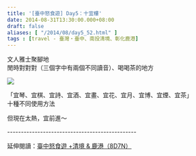 ```yaml
---
title: '[臺中怒食遊] Day5：十宜樓'
date: 2014-08-31T13:30:00.000+08:00
draft: false
aliases: [ "/2014/08/day5_52.html" ]
tags : [travel - 臺灣・臺中、南投清境、彰化鹿港]
---
```


文人雅士聚腳地  
閒時對對對（三個字中有兩個不同讀音）、喝喝茶的地方  

![](/images/taichung5r.jpg)

「宜琴、宜棋、宜詩、宜酒、宜畫、宜花、宜月、宜博、宜煙、宜茶」  
十種不同使用方法  
  
但現在太熱，宜前進～  
  
\-----------------------------------------------  
  
延伸閱讀：[臺中怒食遊 +清境 & 鹿港（8D7N）](https://hidie.net/taichung8d7n/)
